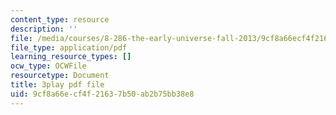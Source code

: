 ```yaml
---
content_type: resource
description: ''
file: /media/courses/8-286-the-early-universe-fall-2013/9cf8a66ecf4f21637b50ab2b75bb38e8_-yIKKST-_Mw.pdf
file_type: application/pdf
learning_resource_types: []
ocw_type: OCWFile
resourcetype: Document
title: 3play pdf file
uid: 9cf8a66e-cf4f-2163-7b50-ab2b75bb38e8
---
```

